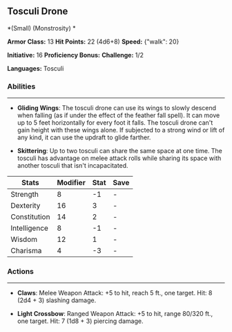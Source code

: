 ## Tosculi Drone
*(Small) (Monstrosity) *

**Armor Class:** 13
**Hit Points:** 22 (4d6+8)
**Speed:** {"walk": 20}

**Initiative:** 16
**Proficiency Bonus:**
**Challenge:** 1/2

**Languages:** Tosculi

### Abilities
 --- 
- **Gliding Wings**: The tosculi drone can use its wings to slowly descend when falling (as if under the effect of the feather fall spell). It can move up to 5 feet horizontally for every foot it falls. The tosculi drone can't gain height with these wings alone. If subjected to a strong wind or lift of any kind, it can use the updraft to glide farther.

- **Skittering**: Up to two tosculi can share the same space at one time. The tosculi has advantage on melee attack rolls while sharing its space with another tosculi that isn't incapacitated.



| Stats | Modifier | Stat | Save
| ---- | ---- | ---- | ---- |
| Strength | 8 | -1 | - |
| Dexterity | 16 | 3 | - |
| Constitution | 14 | 2 | - |
| Intelligence | 8 | -1 | - |
| Wisdom | 12 | 1 | - |
| Charisma | 4 | -3 | - |

### Actions
 --- 
- **Claws**: Melee Weapon Attack: +5 to hit, reach 5 ft., one target. Hit: 8 (2d4 + 3) slashing damage.

- **Light Crossbow**: Ranged Weapon Attack: +5 to hit, range 80/320 ft., one target. Hit: 7 (1d8 + 3) piercing damage.

